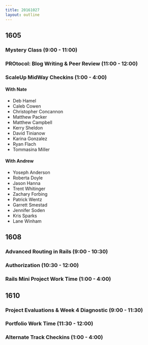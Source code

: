 ```yaml
---
title: 20161027
layout: outline
---
```


## 1605

### Mystery Class (9:00 - 11:00)

### PROtocol: Blog Writing & Peer Review (11:00 - 12:00)

### ScaleUp MidWay Checkins (1:00 - 4:00)

#### With Nate

- Deb Hamel
- Caleb Cowen
- Christopher Concannon
- Matthew Packer
- Matthew Campbell
- Kerry Sheldon
- David Tinianow
- Karina Gonzalez
- Ryan Flach
- Tommasina Miller


#### With Andrew

- Yoseph Anderson
- Roberta Doyle
- Jason Hanna
- Trent Whitinger
- Zachary Forbing
- Patrick Wentz
- Garrett Smestad
- Jennifer Soden
- Kris Sparks
- Lane Winham


## 1608

### Advanced Routing in Rails (9:00 - 10:30)

### Authorization (10:30 - 12:00)

### Rails Mini Project Work Time (1:00 - 4:00)


## 1610

### Project Evaluations & Week 4 Diagnostic (9:00 - 11:30)

### Portfolio Work Time (11:30 - 12:00)

### Alternate Track Checkins (1:00 - 4:00)
